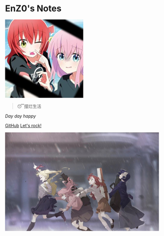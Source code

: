 <!-- _coverpage.md -->

# EnZ0's Notes 

![logo](/_media/kita.jpg)
> 😴摆烂生活

*Day day happy*
<!-- - 课程笔记
- 论文笔记 -->

[GitHub](https://github.com/enz0cez/enz0cez.github.io)
[Let's rock!](/README.md)

<!-- 背景图片 -->

![](_media/bg.jpg)